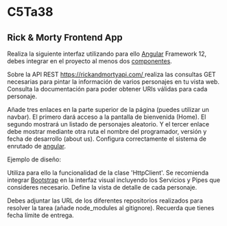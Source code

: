 # C5Ta38

<div class="no-overflow"><p></p>
<h4></h4><h2></h2><h2><span style="font-size: 1.286rem; font-weight: inherit; text-transform: inherit;">Rick &amp; Morty Frontend App</span><br></h2><div id="intro"><div><p>Realiza la siguiente interfaz utilizando para ello&nbsp;<a title="Angular" href="https://campus.fundacionesplai.org/mod/url/view.php?id=2959">Angular</a>&nbsp;Framework 12, debes integrar en el proyecto al menos dos&nbsp;<a title="Componentes" href="https://campus.fundacionesplai.org/mod/url/view.php?id=2975">componentes</a>.<br></p><p></p><p>Sobre la API REST&nbsp;<a href="https://rickandmortyapi.com/">https://rickandmortyapi.com/&nbsp;</a>realiza las consultas GET necesarias para pintar la información de varios personajes en tu vista web. Consulta la documentación para poder obtener URIs válidas para cada personaje.&nbsp;</p><p>Añade tres enlaces en la parte superior de la página (puedes utilizar un navbar). El primero dará acceso a la pantalla de bienvenida (Home). El segundo mostrará un listado de personajes aleatorio. Y el tercer enlace debe mostrar mediante otra ruta el nombre del programador, versión y fecha de desarrollo (about us). Configura correctamente el sistema de enrutado de&nbsp;<a title="Angular" href="https://campus.fundacionesplai.org/mod/url/view.php?id=2959">angular</a>.</p><p>Ejemplo de diseño:</p><p>Utiliza para ello la funcionalidad de la clase 'HttpClient'. Se recomienda integrar&nbsp;<a href="https://academia.fundacionesplai.org/mod/msteams/view.php?id=16270" title="Bootstrap">Bootstrap</a>&nbsp;en la interfaz visual&nbsp;incluyendo los Servicios y Pipes que consideres necesario. Define la vista de detalle de cada personaje.</p><p>Debes adjuntar las URL de los diferentes repositorios realizados para resolver la tarea (añade node_modules al gitignore). Recuerda que tienes fecha límite de entrega.</p></div></div><br>
<p></p>
<p></p></div>
